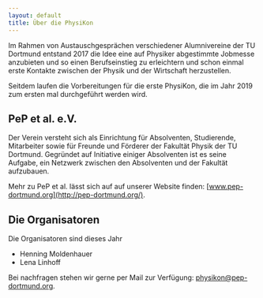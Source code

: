 ```yaml
---
layout: default
title: Über die PhysiKon
---
```


<p class="lead">Im Rahmen von Austauschgesprächen verschiedener  Alumnivereine der TU Dortmund entstand 2017 die Idee eine auf Physiker abgestimmte Jobmesse anzubieten und so einen Berufseinstieg zu erleichtern und schon einmal erste Kontakte zwischen der Physik und der Wirtschaft herzustellen.</p>

Seitdem laufen die Vorbereitungen für die erste PhysiKon, die im Jahr 2019 zum ersten mal durchgeführt werden wird.

## PeP et al. e.V.
Der Verein versteht sich als Einrichtung für Absolventen, Studierende, Mitarbeiter sowie für Freunde und Förderer der Fakultät Physik der TU Dortmund.
Gegründet auf Initiative einiger Absolventen ist es seine Aufgabe, ein Netzwerk zwischen den Absolventen und der Fakultät aufzubauen.

Mehr zu PeP et al. lässt sich auf auf unserer Website finden: [www.pep-dortmund.org](http://pep-dortmund.org/).

## Die Organisatoren
Die Organisatoren sind dieses Jahr

  - Henning Moldenhauer
  - Lena Linhoff

Bei nachfragen stehen wir gerne per Mail zur Verfügung: [physikon@pep-dortmund.org](mailto:physikon@pep-dortmund.org).
